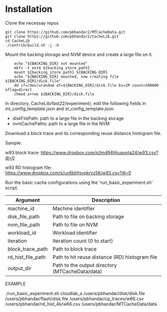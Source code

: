 # Installation 

Clone the necessay repos 
```
git clone https://github.com/pbhandar2/MTCacheData.git
git clone https://github.com/pbhandar2/CacheLib.git
cd CacheLib
./contrib/build.sh -j -d 
```

Mount the backing storage and NVM device and create a large file on it. 
```
    echo "${BACKING_DIR} not mounted"
    mkfs -t ext4 ${backing_store_path}
    mount ${backing_store_path} ${BACKING_DIR}
    echo "${BACKING_DIR} mounted, now creating file ${BACKING_DIR}/disk.file"
    dd if=/dev/urandom of=${BACKING_DIR}/disk.file bs=1M count=500000 oflag=direct 
    chmod a+rwx ${BACKING_DIR}/disk.file
```

In directory, CacheLib/fast22/experiment/, edit the following fields in mt_config_template.json and st_config_template.json. 
- diskFilePath: path to a large file in the backing storage 
- nvmCachePaths: path to a large file in the NVM 

Download a block trace and its corresponding reuse distance histogram file. 

Sample:

w93 block trace: https://www.dropbox.com/s/lmd94hhuayota24/w93.csv?dl=0

w93 RD histogram file: https://www.dropbox.com/s/uv6bhfgvpkrvz56/w93.csv?dl=0


Run the basic cache configurations using the 'run_basic_experiment.sh' script. 

| Argument  | Description |
| ------------- | ------------- |
| machine_id      | Machine identifier |
| disk_file_path  | Path to file on backing storage |
| nvm_file_path  | Path to file on NVM |
| workload_id  | Workload identifier |
| iteration  | Iteration count (0 to start)  |
| block_trace_path  | Path to block trace  |
| rd_hist_file_path | Path to hit reuse distance (RD) histogram file |
| output_dir | Path to the output directory (MTCacheData/data) |


EXAMPLE 

./run_basic_experiment.sh 
                 cloudlab_a 
                 /users/pbhandar/disk/disk.file 
                 /users/pbhandar/flash/disk.file 
                 /users/pbhandar/cp_traces/w66.csv 
                 /users/pbhandar/rd_hist_4k/w66.csv 
                 /users/pbhandar/MTCacheData/data 